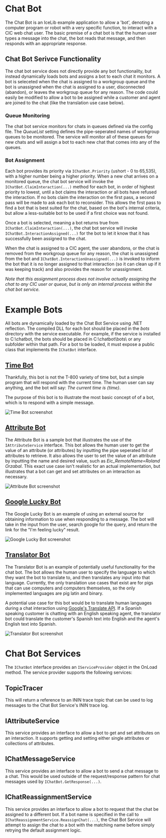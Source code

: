 Chat Bot
========

The Chat Bot is an IceLib example application to allow a 'bot', denoting a computer program or robot with a very specific function, to interact with a CIC web chat user. The basic premise of a chat bot is that the human user types a message into the chat, the bot reads that message, and then responds with an appropriate response.


Chat Bot Serivce Functionality
------------------------------

The chat bot service does not directly provide any bot functionality, but instead dynamically loads bots and assigns a bot to each chat it monitors. A bot is seleceted when the chat is assigned to a workgroup queue and the bot is unassigned when the chat is assigned to a user, disconnected (abandon), or leaves the workgroup queue for any reason. The code could easily be modified to allow a bot to be assigned while a customer and agent are joined to the chat (like the translation use case below).


### Queue Monitoring

The chat bot service monitors for chats in queues defined via the config file. The _QueueList_ setting defines the pipe-seperated names of workgroup queues to be monitored. The service will monitor all of these queues for new chats and will assign a bot to each new chat that comes into any of the queues.


### Bot Assignment

Each bot provides its priority via `IChatBot.Priority` (ushort - 0 to 65,535), with a higher number being a higher priority. When a new chat arrives on a monitored queue, the chat bot service will invoke the `IChatBot.ClaimInteraction(...)` method for each bot, in order of highest priority to lowest, until a bot claims the interaction or all bots have refused the interaction. If no bots claim the interaction on the first pass, a second pass will be made to ask each bot to reconsider. This allows the first pass to find a bot that is best suited for the chat, based on the bot's internal criteria, but allow a less-suitable bot to be used if a first choice was not found.

Once a bot is selected, meaning a bot returns true from `IChatBot.ClaimInteraction(...)`, the chat bot service will invoke `IChatBot.InteractionAssigned(...)` for the bot to let it know that it has successfully been assigned to the chat.

When the chat is assigned to a CIC agent, the user abandons, or the chat is removed from the workgroup queue for any reason, the chat is unassigned from the bot and `IChatBot.InteractionUnassigned(...)` is invoked to inform the bot that it is no longer assigned to that interaction (so it can clean up if it was keeping track) and also provides the reason for unassignment.

_Note that this assignment process does not involve actually assigning the chat to any CIC user or queue, but is only an internal process within the chat bot service._


Example Bots
============

All bots are dynamically loaded by the Chat Bot Service using .NET reflection. The compiled DLL for each bot should be placed in the _bots_ directory with the service executable. For example, if the service is installed to C:\chatbot\, the bots should be placed in C:\chatbot\bots\ or any subfolder within that path. For a bot to be loaded, it must expose a public class that implements the `IChatBot` interface.


[Time Bot]
----------

Thankfully, this bot is not the T-800 variety of time bot, but a simple program that will respond with the current time. The human user can say anything, and the bot will say: _The current time is {time}_.

The purpose of this bot is to illustrate the most basic concept of of a bot, which is to respond with a simple message.

![Time Bot screenshot](http://i.imgur.com/QBqWGQ9.png)


[Attribute Bot]
---------------

The Attribute Bot is a sample bot that illustrates the use of the `IAttributeService` interface. This bot allows the human user to get the value of an attribute (or attributes) by inputting the pipe seperated list of attributes to retrieve. It also allows the user to set the value of an attribute by inputting the name and desired value, such as _Eic\_RemoteName=Roland Orzabal_. This exact use case isn't realistic for an actual implementation, but illustrates that a bot can get and set attributes on an interaction as necessary.

![Attribute Bot screenshot](http://i.imgur.com/bbl6JSX.png)


[Google Lucky Bot]
------------------

The Google Lucky Bot is an example of using an external source for obtaining information to use when responding to a message. The bot will take in the input from the user, search google for the query, and return the link for the "I'm feeling lucky" result.

![Google Lucky Bot screenshot](http://i.imgur.com/9maVGKr.png)


[Translator Bot]
----------------

The Translator Bot is an example of potentially useful functionality for the chat bot. The bot allows the human user to specify the language to which they want the bot to translate to, and then translates any input into that language. Currently, the only translation use cases that exist are for pigs that can use computers and computers themselves, so the only implemented languages are pig latin and binary. 

A potential use case for this bot would be to translate human languages during a chat interaction using [Google's Translate API]. If a Spanish speaking customer is chatting with an English speaking agent, the translator bot could translate the customer's Spanish text into English and the agent's English text into Spanish.

![Translator Bot screenshot](http://i.imgur.com/T0dlQMc.png)


Chat Bot Services
=================

The `IChatBot` interface provides an `IServiceProvider` object in the OnLoad method. The service provider supports the following services:


TopicTracer
-----------

This will return a reference to an ININ trace topic that can be used to log messages to the Chat Bot Service's ININ trace log.


IAttributeService
-----------------

This service provides an interface to allow a bot to get and set attributes on an interaction. It supports getting and setting either single attributes or collections of attributes.


IChatMessageService
-------------------

This service provides an interface to allow a bot to send a chat message to a chat. This would be used outside of the request/response pattern for chat messages used by `IChatBot.GetResponse(...)`. 


IChatReassignmentService
------------------------

This service provides an interface to allow a bot to request that the chat be assigned to a different bot. If a bot name is specified in the call to `IChatReassignmentService.ReassignChat(...)`, the Chat Bot Service will attempt to assign the chat to a bot with the matching name before simply retrying the default assignment logic.



[Google's Translate API]:https://cloud.google.com/translate/
[Attribute Bot]:https://github.com/InteractiveIntelligence/ChatBot/blob/master/src/ExampleBots/AttributeBot/AttributeBot.cs
[Google Lucky Bot]:https://github.com/InteractiveIntelligence/ChatBot/blob/master/src/ExampleBots/GoogleLuckyBot/GoogleBot.cs
[Time Bot]:https://github.com/InteractiveIntelligence/ChatBot/blob/master/src/ExampleBots/TimeBot/TimeBot.cs
[Translator Bot]:https://github.com/InteractiveIntelligence/ChatBot/blob/master/src/ExampleBots/TranslatorBot/TranslatorBot.cs
